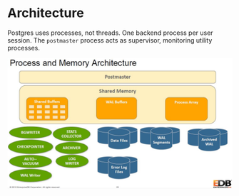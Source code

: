 # Architecture

Postgres uses processes, not threads. One backend process per user
session. The ``postmaster`` process acts as supervisor, monitoring
utility processes.

![Process and memory architecture](media/images/postgres_process_memory_architecture.jpg)
